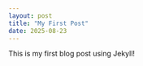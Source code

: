 ```yaml
---
layout: post
title: "My First Post"
date: 2025-08-23
---
```

This is my first blog post using Jekyll!
